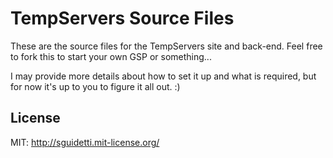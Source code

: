 # TempServers Source Files

These are the source files for the TempServers site and back-end.
Feel free to fork this to start your own GSP or something...

I may provide more details about how to set it up and what is required, but for now it's up to you to figure it all out. :)

## License
MIT: http://sguidetti.mit-license.org/